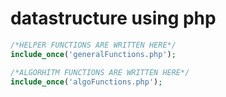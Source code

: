 # datastructure using php

```php
/*HELPER FUNCTIONS ARE WRITTEN HERE*/
include_once('generalFunctions.php');

/*ALGORHITM FUNCTIONS ARE WRITTEN HERE*/
include_once('algoFunctions.php');